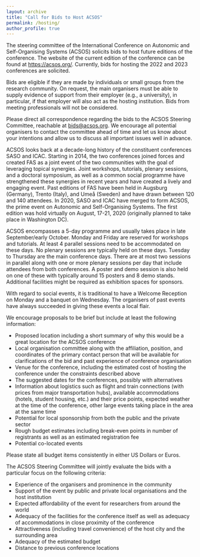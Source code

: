 ```yaml
---
layout: archive
title: "Call for Bids to Host ACSOS"
permalink: /hosting/
author_profile: true
---
```


The steering committee of the International Conference on Autonomic and Self-Organising Systems (ACSOS) solicits bids to host future editions of the conference. The website of the current edition of the conference can be found at <https://acsos.org/>. Currently, bids for hosting the 2022 and 2023 conferences are solicited.

Bids are eligible if they are made by individuals or small groups from the research community. On request, the main organisers must be able to supply evidence of support from their employer (e.g., a university), in particular, if that employer will also act as the hosting institution. Bids from meeting professionals will not be considered. 

Please direct all correspondence regarding the bids to the ACSOS Steering Committee, reachable at [bids@acsos.org](mailto:bids@acsos.org). We encourage all potential organisers to contact the committee ahead of time and let us know about your intentions and allow us to discuss all important issues well in advance. 

ACSOS looks back at a decade-long history of the constituent conferences SASO and ICAC. Starting in 2014, the two conferences joined forces and created FAS as a joint event of the two communities with the goal of leveraging topical synergies. Joint workshops, tutorials, plenary sessions, and a doctoral symposium, as well as a common social programme have strengthened these synergies in recent years and have created a lively and engaging event. Past editions of FAS have been held in Augsburg (Germany), Trento (Italy), and Umeå 
(Sweden) and have drawn between 120 and 140 attendees. In 2020, SASO and ICAC have merged to form ACSOS, the prime event on Autonomic and Self-Organising Systems. The first edition was hold virtually on August, 17-21, 2020 (originally planned to take place in Washington DC).

ACSOS encompasses a 5-day programme and usually takes place in late September/early October. Monday and Friday are reserved for workshops and tutorials. At least 4 parallel sessions need to be accommodated on these days. No plenary sessions are typically held on these days. Tuesday to Thursday are the main conference days. There are at most two sessions in parallel along with one or more plenary sessions per day that include attendees from both conferences. A poster and demo session is also held on one of these with typically around 15 posters and 8 demo stands. Additional facilities might be required as exhibition spaces for sponsors. 

With regard to social events, it is traditional to have a Welcome Reception on Monday and a banquet on Wednesday. The organisers of past events have always succeeded in giving these events a local flair.

We encourage proposals to be brief but include at least the following information: 
 * Proposed location including a short summary of why this would be a great location for the ACSOS conference 
 * Local organisation committee along with the affiliation, position, and coordinates of the primary contact person that will be available for clarifications of the bid and past experience of conference organisation 
 * Venue for the conference, including the estimated cost of hosting the conference under the constraints described above 
 * The suggested dates for the conferences, possibly with alternatives 
 * Information about logistics such as flight and train connections (with prices from major transportation hubs), available accommodations (hotels, student housing, etc.) and their price points, expected weather at the time of the conference, other large events taking place in the area at the same time 
 * Potential for local sponsorship from both the public and the private sector 
 * Rough budget estimates including break-even points in number of registrants as well as an estimated registration fee 
 * Potential co-located events 

Please state all budget items consistently in either US Dollars or Euros. 

The ACSOS Steering Committee will jointly evaluate the bids with a particular focus on the 
following criteria: 
 * Experience of the organisers and prominence in the community 
 * Support of the event by public and private local organisations and the host institution 
 * Expected affordability of the event for researchers from around the world 
 *  Adequacy of the facilities for the conference itself as well as adequacy of accommodations in close proximity of the conference 
 *  Attractiveness (including travel convenience) of the host city and the surrounding area 
 *  Adequacy of the estimated budget 
 *  Distance to previous conference locations
